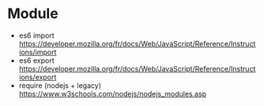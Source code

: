 # Module
* es6 import https://developer.mozilla.org/fr/docs/Web/JavaScript/Reference/Instructions/import
* es6 export https://developer.mozilla.org/fr/docs/Web/JavaScript/Reference/Instructions/export
* require (nodejs + legacy) https://www.w3schools.com/nodejs/nodejs_modules.asp
